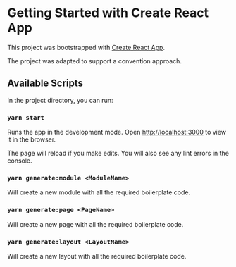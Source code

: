 # Getting Started with Create React App

This project was bootstrapped with [Create React App](https://github.com/facebook/create-react-app).

The project was adapted to support a convention approach.

## Available Scripts

In the project directory, you can run:

### `yarn start`

Runs the app in the development mode.
Open [http://localhost:3000](http://localhost:3000) to view it in the browser.

The page will reload if you make edits.
You will also see any lint errors in the console.

### `yarn generate:module <ModuleName>`

Will create a new module with all the required boilerplate code.

### `yarn generate:page <PageName>`

Will create a new page with all the required boilerplate code.

### `yarn generate:layout <LayoutName>`

Will create a new layout with all the required boilerplate code.
